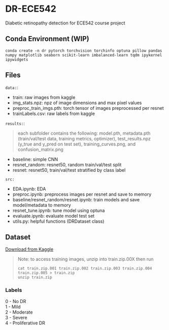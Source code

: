 # DR-ECE542
Diabetic retinopathy detection for ECE542 course project

## Conda Environment (WIP)
```conda create -n dr pytorch torchvision torchinfo optuna pillow pandas numpy matplotlib seaborn scikit-learn imbalanced-learn tqdm ipykernel ipywidgets```

## Files
```data:```:
* train: raw images from kaggle
* img_stats.npz: npz of image dimensions and max pixel values
* preproc_train_imgs.pth: torch tensor of images preprocessed per resnet
* trainLabels.csv: raw labels from kaggle

```results:```:
> each subfolder contains the following: model.pth, metadata.pth (train/val/test data, training metrics, optimizer), test_results.npz (y_true and y_pred on test set), training_curves.png, and confusion_matrix.png
* baseline: simple CNN
* resnet_random: resnet50, random train/val/test split
* resnet: resnet50, train/val/test stratified by class label

```src:```
* EDA.ipynb: EDA
* preproc.ipynb: preprocess images per resnet and save to memory
* baseline/resnet_random/resnet.ipynb: train models and save model/metadata to memory
* resnet_tune.ipynb: tune model using optuna
* evaluate.ipynb: evaluate model test set
* utils.py: helpful functions (DRDataset class)

## Dataset
[Download from Kaggle](https://www.kaggle.com/competitions/diabetic-retinopathy-detection/data)
>Note: to access training images, unzip into train.zip.00X then run
>```
>cat train.zip.001 train.zip.002 train.zip.003 train.zip.004 train.zip.005 > train.zip
>unzip train.zip
>```

### Labels  
0 - No DR  
1 - Mild  
2 - Moderate  
3 - Severe  
4 - Proliferative DR  